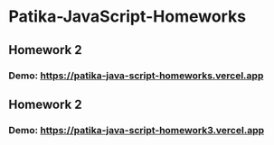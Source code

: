 ﻿# Patika-JavaScript-Homeworks
 
 ## Homework 2

### Demo: https://patika-java-script-homeworks.vercel.app

 ## Homework 2
 
 ### Demo: https://patika-java-script-homework3.vercel.app
